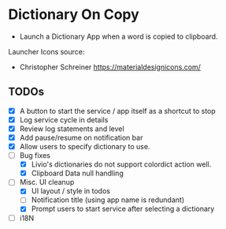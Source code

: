 # Dictionary On Copy 
- Launch a Dictionary App when a word is copied to clipboard.

Launcher Icons source:
- Christopher Schreiner https://materialdesignicons.com/

## TODOs
- [x] A button to start the service / app itself as a shortcut to stop
- [x] Log service cycle in details
- [x] Review log statements and level
- [x] Add pause/resume on notification bar
- [x] Allow users to specify dictionary to use.
- [ ] Bug fixes
  - [x] Livio's dictionaries do not support colordict action well.
  - [x] Clipboard Data null handling
- [ ] Misc. UI cleanup
  - [x] UI layout / style in todos
  - [ ] Notification title (using app name is redundant)
  - [x] Prompt users to start service after selecting a dictionary
- [ ] i18N
